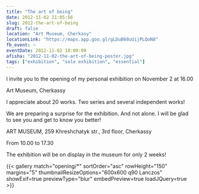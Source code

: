 ```yaml
---
title: "The art of being"
date: 2012-11-02 21:05:56
slug: 2012-the-art-of-being
draft: false
location: "Art Museum, Cherkasy"
locationLink: "https://maps.app.goo.gl/gLDuB68uUijPLQoN8"
fb_event: ~
eventDate: 2012-11-02 18:00:00
afisha: "2012-11-02-the-art-of-being-poster.jpg"
tags: ["exhibition", "solo exhibition", "essential"]
---
```


I invite you to the opening of my personal exhibition on November 2 at 16.00

Art Museum, Cherkassy

I appreciate about 20 works. Two series and several independent works!

We are preparing a surprise for the exhibition. And not alone. I will be glad to see you and get to know you better!

ART MUSEUM, 259 Khreshchatyk str., 3rd floor, Cherkassy

From 10.00 to 17.30

The exhibition will be on display in the museum for only 2 weeks!

{{< gallery match="opening/*" sortOrder="asc" rowHeight="150" margins="5" thumbnailResizeOptions="600x600 q90 Lanczos" showExif=true previewType="blur" embedPreview=true loadJQuery=true >}}
